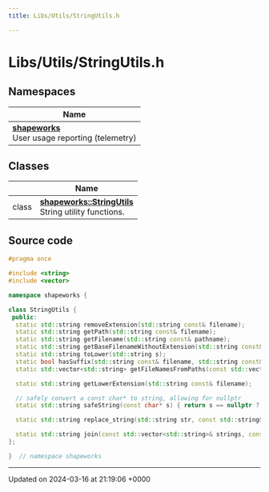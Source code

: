 ```yaml
---
title: Libs/Utils/StringUtils.h

---
```


# Libs/Utils/StringUtils.h



## Namespaces

| Name           |
| -------------- |
| **[shapeworks](../Namespaces/namespaceshapeworks.md)** <br>User usage reporting (telemetry)  |

## Classes

|                | Name           |
| -------------- | -------------- |
| class | **[shapeworks::StringUtils](../Classes/classshapeworks_1_1StringUtils.md)** <br>String utility functions.  |




## Source code

```cpp
#pragma once

#include <string>
#include <vector>

namespace shapeworks {

class StringUtils {
 public:
  static std::string removeExtension(std::string const& filename);
  static std::string getPath(std::string const& filename);
  static std::string getFilename(std::string const& pathname);
  static std::string getBaseFilenameWithoutExtension(std::string const& pathname);
  static std::string toLower(std::string s);
  static bool hasSuffix(std::string const& filename, std::string const& suffix);
  static std::vector<std::string> getFileNamesFromPaths(const std::vector<std::string>& paths);

  static std::string getLowerExtension(std::string const& filename);

  // safely convert a const char* to string, allowing for nullptr
  static std::string safeString(const char* s) { return s == nullptr ? std::string() : s; }

  static std::string replace_string(std::string str, const std::string& search, const std::string& replace);

  static std::string join(const std::vector<std::string>& strings, const std::string& delimiter);
};

}  // namespace shapeworks
```


-------------------------------

Updated on 2024-03-16 at 21:19:06 +0000
